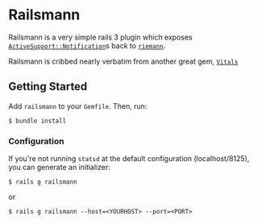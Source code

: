 # Railsmann

Railsmann is a very simple rails 3 plugin which exposes [`ActiveSupport::Notification`](http://api.rubyonrails.org/classes/ActiveSupport/Notifications.html)s
back to [`riemann`](http://riemann.io).  

Railsmann is cribbed nearly verbatim from another great gem,
[`Vitals`](http://github.com/jondot/vitals)

## Getting Started

Add `railsmann` to your `Gemfile`. Then, run:

    $ bundle install

### Configuration

If you're not running `statsd` at the default configuration (localhost/8125), you can generate
an initializer:

    $ rails g railsmann
or  
    
    $ rails g railsmann --host=<YOURHOST> --port=<PORT>
    







